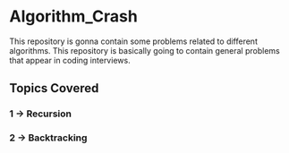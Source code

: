 # Algorithm_Crash
This repository is gonna contain some problems related to different algorithms.
This repository is basically going to contain general problems that appear in coding interviews.

## Topics Covered
### 1 -> Recursion
### 2 -> Backtracking
